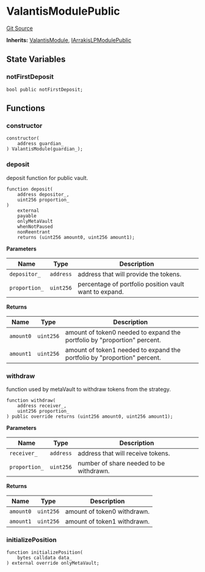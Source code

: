 # ValantisModulePublic
[Git Source](https://github.com/ArrakisFinance/arrakis-modular/blob/main/src/modules/ValantisHOTModulePublic.sol)

**Inherits:**
[ValantisModule](/autogenerated/abstracts/ValantisHOTModule.sol/abstract.ValantisModule.md), [IArrakisLPModulePublic](/autogenerated/interfaces/IArrakisLPModulePublic.sol/interface.IArrakisLPModulePublic.md)


## State Variables
### notFirstDeposit

```solidity
bool public notFirstDeposit;
```


## Functions
### constructor


```solidity
constructor(
    address guardian_
) ValantisModule(guardian_);
```

### deposit

deposit function for public vault.


```solidity
function deposit(
    address depositor_,
    uint256 proportion_
)
    external
    payable
    onlyMetaVault
    whenNotPaused
    nonReentrant
    returns (uint256 amount0, uint256 amount1);
```
**Parameters**

|Name|Type|Description|
|----|----|-----------|
|`depositor_`|`address`|address that will provide the tokens.|
|`proportion_`|`uint256`|percentage of portfolio position vault want to expand.|

**Returns**

|Name|Type|Description|
|----|----|-----------|
|`amount0`|`uint256`|amount of token0 needed to expand the portfolio by "proportion" percent.|
|`amount1`|`uint256`|amount of token1 needed to expand the portfolio by "proportion" percent.|


### withdraw

function used by metaVault to withdraw tokens from the strategy.


```solidity
function withdraw(
    address receiver_,
    uint256 proportion_
) public override returns (uint256 amount0, uint256 amount1);
```
**Parameters**

|Name|Type|Description|
|----|----|-----------|
|`receiver_`|`address`|address that will receive tokens.|
|`proportion_`|`uint256`|number of share needed to be withdrawn.|

**Returns**

|Name|Type|Description|
|----|----|-----------|
|`amount0`|`uint256`|amount of token0 withdrawn.|
|`amount1`|`uint256`|amount of token1 withdrawn.|


### initializePosition


```solidity
function initializePosition(
    bytes calldata data_
) external override onlyMetaVault;
```


